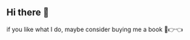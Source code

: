 ## Hi there 👋

<!--
**vidalvanbergen/vidalvanbergen** is a ✨ _special_ ✨ repository because its `README.md` (this file) appears on your GitHub profile.

Here are some ideas to get you started:

- 🔭 I’m currently working on ...
- 🌱 I’m currently learning ...
- 👯 I’m looking to collaborate on ...
- 🤔 I’m looking for help with ...
- 💬 Ask me about ...
- 📫 How to reach me: ...
- 😄 Pronouns: ...
- ⚡ Fun fact: ...
-->

if you like what I do, maybe consider buying me a book 🥺👉👈

<script type="text/javascript" src="https://cdnjs.buymeacoffee.com/1.0.0/button.prod.min.js" data-name="bmc-button" data-slug="viannaeuphoria" data-color="#ff2571" data-emoji="📖" data-font="Cookie" data-text="Buy me a Book" data-outline-color="#000000" data-font-color="#FFFFFF" data-coffee-color="#FFDD00" ></script>